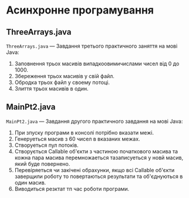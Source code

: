 # Асинхронне програмування

## ThreeArrays.java

`ThreeArrays.java` — Завдання третього практичного заняття на мові Java:
1. Заповнення трьох масивів випадкоовимичислами чисел від 0 до 1000.
2. Збереження трьох масивів у свій файл.
3. Обродка трьох файл у своему потоці.
4. Злиття трьох масивів в один.

## MainPt2.java

`MainPt2.java` — Завдання другого практичного завдання на мові Java:
1. При зпуску програми в консолі потрібно вказати межі.
2. Генеруеться масив з 60 чисел в вказаних межах.
3. Створуеться пул потоків.
4. Створується Callable<T> об'єкти з частиною початкового масива та кожна пара масива перемножаеться тазаписуеться у новй масив, який буде повернено.
5. Перевіряеться чи закічені обрахунки, якщо всі Callable<T> об'єкти заверщили роботу то повертаються результати та об'єднуються в один масив.
6. Виводиться резктат тп час роботи програми.
